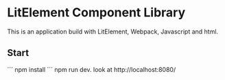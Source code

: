 # LitElement Component Library

This is an application build with LitElement, Webpack, Javascript and html.

## Start 
´´´
npm install
´´´
npm run dev.
look at http://localhost:8080/
